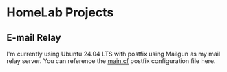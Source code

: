 # HomeLab Projects

## E-mail Relay
I'm currently using Ubuntu 24.04 LTS with postfix using Mailgun as my mail relay server.  You can reference the [main.cf](/ubuntu-postfix/main.cf) postfix configuration file here.
